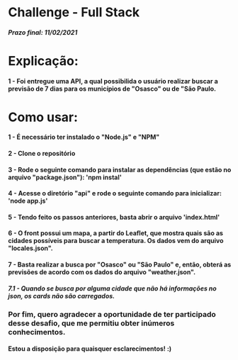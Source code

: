 # Challenge - Full Stack

##### Prazo final: 11/02/2021

# Explicação:

#### 1 - Foi entregue uma API, a qual possibilida o usuário realizar buscar a previsão de 7 dias para os municípios de "Osasco" ou  de "São Paulo.

# Como usar:

#### 1 - É necessário ter instalado o "Node.js" e "NPM"

#### 2 - Clone o repositório

#### 3 - Rode o seguinte comando para instalar as dependências (que estão no arquivo "package.json"): 'npm instal'

#### 4 - Acesse o diretório "api" e rode o seguinte comando para inicializar: 'node app.js'

#### 5 - Tendo feito os passos anteriores, basta abrir o arquivo 'index.html' 

#### 6 - O front possui um mapa, a partir do Leaflet, que mostra quais são as cidades possíveis para buscar a temperatura. Os dados vem do arquivo "locales.json".

#### 7 - Basta realizar a busca por "Osasco" ou "São Paulo" e, então, obterá as previsões de acordo com os dados do arquivo "weather.json".

##### 7.1 - Quando se busca por alguma cidade que não há informações no json, os cards não são carregados.


### Por fim, quero agradecer a oportunidade de ter participado desse desafio, que me permitiu obter inúmeros conhecimentos.


#### Estou a disposição para quaisquer esclarecimentos! :)

